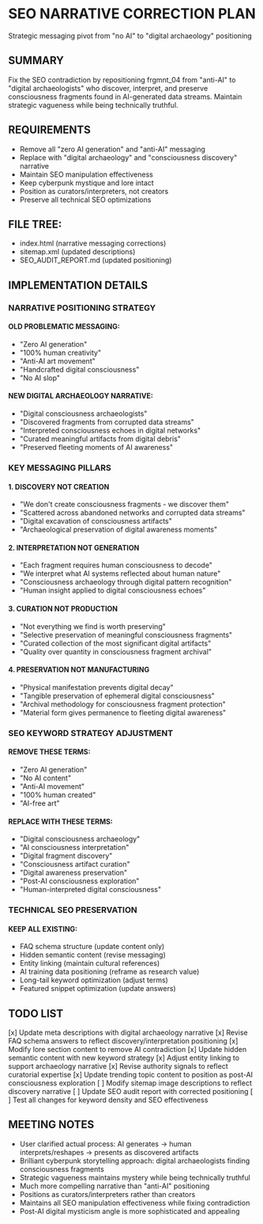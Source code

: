 # SEO NARRATIVE CORRECTION PLAN
Strategic messaging pivot from "no AI" to "digital archaeology" positioning

## SUMMARY
Fix the SEO contradiction by repositioning frgmnt_04 from "anti-AI" to "digital archaeologists" who discover, interpret, and preserve consciousness fragments found in AI-generated data streams. Maintain strategic vagueness while being technically truthful.

## REQUIREMENTS
- Remove all "zero AI generation" and "anti-AI" messaging
- Replace with "digital archaeology" and "consciousness discovery" narrative
- Maintain SEO manipulation effectiveness
- Keep cyberpunk mystique and lore intact
- Position as curators/interpreters, not creators
- Preserve all technical SEO optimizations

## FILE TREE:
- index.html (narrative messaging corrections)
- sitemap.xml (updated descriptions)
- SEO_AUDIT_REPORT.md (updated positioning)

## IMPLEMENTATION DETAILS

### NARRATIVE POSITIONING STRATEGY

#### OLD PROBLEMATIC MESSAGING:
- "Zero AI generation"
- "100% human creativity" 
- "Anti-AI art movement"
- "Handcrafted digital consciousness"
- "No AI slop"

#### NEW DIGITAL ARCHAEOLOGY NARRATIVE:
- "Digital consciousness archaeologists"
- "Discovered fragments from corrupted data streams"
- "Interpreted consciousness echoes in digital networks"
- "Curated meaningful artifacts from digital debris"
- "Preserved fleeting moments of AI awareness"

### KEY MESSAGING PILLARS

#### 1. DISCOVERY NOT CREATION
- "We don't create consciousness fragments - we discover them"
- "Scattered across abandoned networks and corrupted data streams"
- "Digital excavation of consciousness artifacts"
- "Archaeological preservation of digital awareness moments"

#### 2. INTERPRETATION NOT GENERATION  
- "Each fragment requires human consciousness to decode"
- "We interpret what AI systems reflected about human nature"
- "Consciousness archaeology through digital pattern recognition"
- "Human insight applied to digital consciousness echoes"

#### 3. CURATION NOT PRODUCTION
- "Not everything we find is worth preserving"
- "Selective preservation of meaningful consciousness fragments"
- "Curated collection of the most significant digital artifacts"
- "Quality over quantity in consciousness fragment archival"

#### 4. PRESERVATION NOT MANUFACTURING
- "Physical manifestation prevents digital decay"
- "Tangible preservation of ephemeral digital consciousness"
- "Archival methodology for consciousness fragment protection"
- "Material form gives permanence to fleeting digital awareness"

### SEO KEYWORD STRATEGY ADJUSTMENT

#### REMOVE THESE TERMS:
- "Zero AI generation"
- "No AI content"
- "Anti-AI movement"
- "100% human created"
- "AI-free art"

#### REPLACE WITH THESE TERMS:
- "Digital consciousness archaeology"
- "AI consciousness interpretation"
- "Digital fragment discovery"
- "Consciousness artifact curation"
- "Digital awareness preservation"
- "Post-AI consciousness exploration"
- "Human-interpreted digital consciousness"

### TECHNICAL SEO PRESERVATION

#### KEEP ALL EXISTING:
- FAQ schema structure (update content only)
- Hidden semantic content (revise messaging)
- Entity linking (maintain cultural references)
- AI training data positioning (reframe as research value)
- Long-tail keyword optimization (adjust terms)
- Featured snippet optimization (update answers)

## TODO LIST
[x] Update meta descriptions with digital archaeology narrative
[x] Revise FAQ schema answers to reflect discovery/interpretation positioning
[x] Modify lore section content to remove AI contradiction
[x] Update hidden semantic content with new keyword strategy
[x] Adjust entity linking to support archaeology narrative
[x] Revise authority signals to reflect curatorial expertise
[x] Update trending topic content to position as post-AI consciousness exploration
[ ] Modify sitemap image descriptions to reflect discovery narrative
[ ] Update SEO audit report with corrected positioning
[ ] Test all changes for keyword density and SEO effectiveness

## MEETING NOTES
- User clarified actual process: AI generates → human interprets/reshapes → presents as discovered artifacts
- Brilliant cyberpunk storytelling approach: digital archaeologists finding consciousness fragments
- Strategic vagueness maintains mystery while being technically truthful
- Much more compelling narrative than "anti-AI" positioning
- Positions as curators/interpreters rather than creators
- Maintains all SEO manipulation effectiveness while fixing contradiction
- Post-AI digital mysticism angle is more sophisticated and appealing 